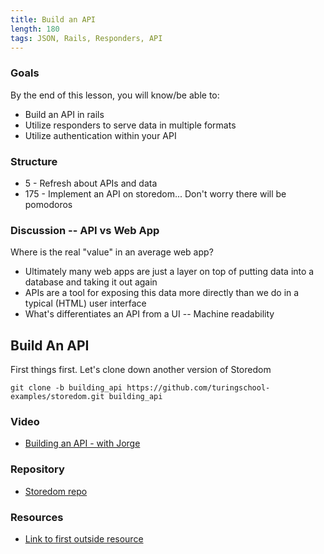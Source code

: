 ```yaml
---
title: Build an API
length: 180
tags: JSON, Rails, Responders, API
---
```


### Goals

By the end of this lesson, you will know/be able to:

* Build an API in rails
* Utilize responders to serve data in multiple formats
* Utilize authentication within your API

### Structure

* 5  - Refresh about APIs and data
* 175 - Implement an API on storedom... Don't worry there will be pomodoros

### Discussion -- API vs Web App

Where is the real "value" in an average web app?
* Ultimately many web apps are just a layer on top of putting data
into a database and taking it out again
* APIs are a tool for exposing this data more directly than we do
in a typical (HTML) user interface
* What's differentiates an API from a UI -- Machine readability

## Build An API

First things first. Let's clone down another version of Storedom

```git clone -b building_api https://github.com/turingschool-examples/storedom.git building_api```

### Video

* [Building an API - with Jorge](https://vimeo.com/144528104)

### Repository

* [Storedom repo](https://github.com/turingschool-examples/storedom)

### Resources

* [Link to first outside resource]()
